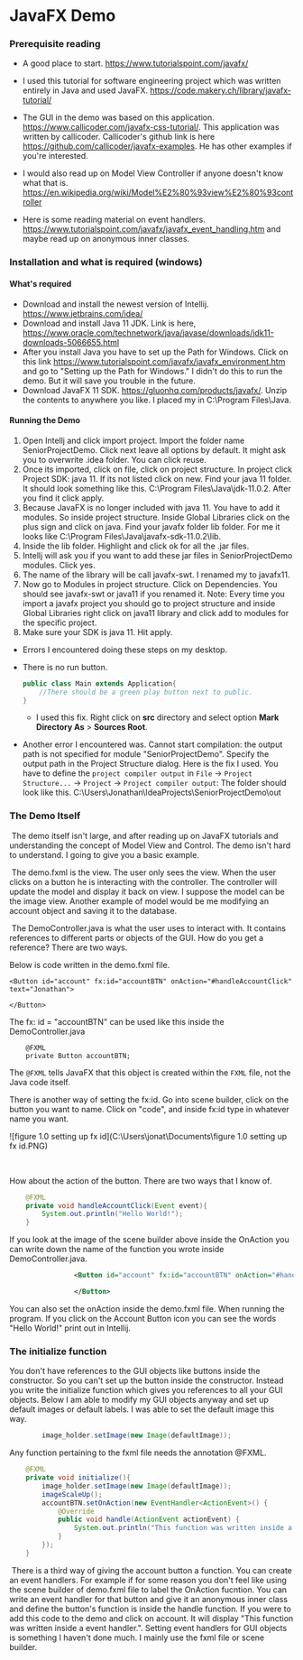 # JavaFX Demo

### Prerequisite reading

- A good place to start. https://www.tutorialspoint.com/javafx/

- I used this tutorial for software engineering project which was written entirely in Java and used JavaFX. https://code.makery.ch/library/javafx-tutorial/

- The GUI in the demo was based on this application. https://www.callicoder.com/javafx-css-tutorial/. This application was written by callicoder. Callicoder's github link is here https://github.com/callicoder/javafx-examples. He has other examples if you're interested. 

- I would also read up on Model View Controller if anyone doesn't know what that is. https://en.wikipedia.org/wiki/Model%E2%80%93view%E2%80%93controller

- Here is some reading material on event handlers. https://www.tutorialspoint.com/javafx/javafx_event_handling.htm and maybe read up on anonymous inner classes.

  

### Installation and what is required (windows)

#### What's required

- Download and install the newest version of Intellij. https://www.jetbrains.com/idea/
- Download and install Java 11 JDK. Link is here, https://www.oracle.com/technetwork/java/javase/downloads/jdk11-downloads-5066655.html
- After you install Java you have to set up the Path for Windows. Click on this link https://www.tutorialspoint.com/javafx/javafx_environment.htm and go to "Setting up the Path for Windows." I didn't do this to run the demo. But it will save you trouble in the future. 
- Download JavaFX 11 SDK. https://gluonhq.com/products/javafx/. Unzip the contents to anywhere you like. I placed my in C:\Program Files\Java.

#### Running the Demo

1. Open Intellj and click import project. Import the folder name SeniorProjectDemo. Click next leave all options by default. It might ask you to overwrite .idea folder. You can click reuse. 
2. Once its imported, click on file, click on project structure. In project click Project SDK: java 11. If its not listed click on new. Find your java 11 folder. It should look something like this. C:\Program Files\Java\jdk-11.0.2. After you find it click apply. 
3. Because JavaFX is no longer included with java 11. You have to add it modules. So inside project structure. Inside Global Libraries click on the plus sign and click on java. Find your javafx folder lib folder. For me it looks like C:\Program Files\Java\javafx-sdk-11.0.2\lib.
4. Inside the lib folder. Highlight and click ok for all the .jar files. 
5. Intellj will ask you if you want to add these jar files in SeniorProjectDemo modules. Click yes.
6. The name of the library will be call javafx-swt. I renamed my to javafx11. 
7. Now go to Modules in project structure. Click on Dependencies. You should see javafx-swt or java11 if you renamed it.  Note: Every time you import a javafx project you should go to project structure and inside Global Libraries right click on java11 library and click add to modules for the specific project. 
8. Make sure your SDK is java 11.  Hit apply.

- Errors I encountered doing these steps on my desktop. 

- There is no run button.

  ```Java
  public class Main extends Application{
      //There should be a green play button next to public.
  }
  ```

  - I used this fix. Right click on **src** directory and select option **Mark Directory As** > **Sources Root**.

- Another error I encountered was. Cannot start compilation: the output path is not specified for module "SeniorProjectDemo". Specify the output path in the Project Structure dialog. Here is the fix I used. You have to define the `project compiler output` in `File` -> `Project Structure...` -> `Project` -> `Project compiler output`: The folder should look like this. C:\Users\Jonathan\IdeaProjects\SeniorProjectDemo\out

### The Demo Itself

​	The demo itself isn't large, and after reading up on JavaFX tutorials and understanding the concept of Model View and Control. The demo isn't hard to understand. I going to give you a basic example.

​	The demo.fxml is the view. The user only sees the view. When the user clicks on a button he is interacting with the controller. The controller will update the model and display it back on view. I suppose the model can be the image view. Another example of model would be me modifying an account object and saving it to the database. 

​	The DemoController.java is what the user uses to interact with. It contains references to different parts or objects of the GUI. How do you get a reference? There are two ways.

Below is code written in the demo.fxml file.

```account button
<Button id="account" fx:id="accountBTN" onAction="#handleAccountClick" text="Jonathan">

</Button>
```

The fx: id = "accountBTN" can be used like this inside the DemoController.java 

```jav
    @FXML
    private Button accountBTN;
```

The `@FXML` tells JavaFX that this object is created within the `FXML` file, not the Java code itself.

There is another way of setting the fx:id. Go into scene builder, click on the button you want to name. Click on "code", and inside fx:id type in whatever name you want.

![figure 1.0 setting up fx id](C:\Users\jonat\Documents\figure 1.0 setting up fx id.PNG)

​    

How about the action of the button. There are two ways that I know of. 

```java
    @FXML
    private void handleAccountClick(Event event){
        System.out.println("Hello World!");
    }
```

If you look at the image of the scene builder above inside the OnAction you can write down the name of the function you wrote inside DemoController.java.

```xml
                <Button id="account" fx:id="accountBTN" onAction="#handleAccountClick" text="Jonathan">

                </Button>
```

You can also set the onAction inside the demo.fxml file. When running the program. If you click on the Account Button icon you can see the words "Hello World!" print out in Intellij.



### The initialize function

You don't have references to the GUI objects like buttons inside the constructor. So you can't set up the button inside the constructor. Instead you write the initialize function which gives you references to all your GUI objects.  Below I am able to modify my GUI objects anyway and set up default images or default labels. I was able to set the default image this way. 

```java
        image_holder.setImage(new Image(defaultImage));
```

Any function pertaining to the fxml file needs the annotation @FXML.

```java
    @FXML
    private void initialize(){
        image_holder.setImage(new Image(defaultImage));
        imageScaleUp();
        accountBTN.setOnAction(new EventHandler<ActionEvent>() {
            @Override
            public void handle(ActionEvent actionEvent) {
                System.out.println("This function was written inside a event handler.");
            }
        });
    }
```

​	There is a third way of giving the account button a function. You can create an event handlers. For example if for some reason you don't feel like using the scene builder of demo.fxml file to label the OnAction fucntion. You can write an event handler for that button and give it an anonymous inner class and define the button's function is inside the handle function. If you were to add this code to the demo and click on account. It will display "This function was written inside a event handler.". Setting event handlers for GUI objects is something I haven't done much. I mainly use the fxml file or scene builder.

​	







